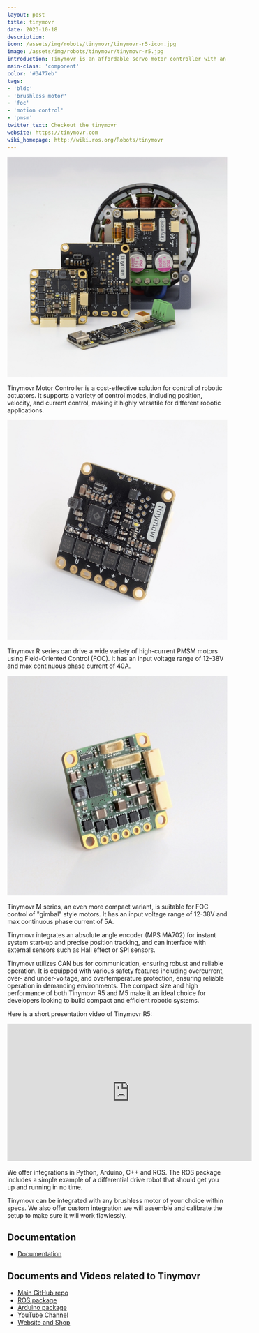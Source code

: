 ```yaml
---
layout: post
title: tinymovr
date: 2023-10-18
description:
icon: /assets/img/robots/tinymovr/tinymovr-r5-icon.jpg
image: /assets/img/robots/tinymovr/tinymovr-r5.jpg
introduction: Tinymovr is an affordable servo motor controller with an embedded angle sensor. It enables trajectory, position, velocity and torque control using Field Oriented Control (FOC), and operation through CAN bus.
main-class: 'component'
color: '#3477eb'
tags:
- 'bldc'
- 'brushless motor'
- 'foc'
- 'motion control'
- 'pmsm'
twitter_text: Checkout the tinymovr
website: https://tinymovr.com
wiki_homepage: http://wiki.ros.org/Robots/tinymovr
---
```


![Tinymovr Family](/assets/img/robots/tinymovr/fam.jpg)

Tinymovr Motor Controller is a cost-effective solution for control of robotic actuators. It supports a variety of control modes, including position, velocity, and current control, making it highly versatile for different robotic applications.

![Tinymovr R5](/assets/img/robots/tinymovr/tinymovr-r5.jpg)

Tinymovr R series can drive a wide variety of high-current PMSM motors using Field-Oriented Control (FOC). It has an input voltage range of 12-38V and max continuous phase current of 40A.

![Tinymovr M5](/assets/img/robots/tinymovr/tinymovr-m5.jpg)

Tinymovr M series, an even more compact variant, is suitable for FOC control of "gimbal" style motors. It has an input voltage range of 12-38V and max continuous phase current of 5A. 

Tinymovr integrates an absolute angle encoder (MPS MA702) for instant system start-up and precise position tracking, and can interface with external sensors such as Hall effect or SPI sensors.

Tinymovr utilizes CAN bus for communication, ensuring robust and reliable operation. It is equipped with various safety features including overcurrent, over- and under-voltage, and overtemperature protection, ensuring reliable operation in demanding environments. The compact size and high performance of both Tinymovr R5 and M5 make it an ideal choice for developers looking to build compact and efficient robotic systems.

Here is a short presentation video of Tinymovr R5:
<iframe width="560" height="315" src="https://youtu.be/hC0JtS3Kz-A?si=eTmTdU6a56ZC0ckL" frameborder="0" allowfullscreen></iframe>

We offer integrations in Python, Arduino, C++ and ROS. The ROS package includes a simple example of a differential drive robot that should get you up and running in no time.

Tinymovr can be integrated with any brushless motor of your choice within specs. We also offer custom integration  we will assemble and calibrate the setup to make sure it will work flawlessly.

## Documentation
- [Documentation](https://tinymovr.readthedocs.io)

## Documents and Videos related to Tinymovr
- [Main GitHub repo](https://github.com/tinymovr/Tinymovr)
- [ROS package](https://github.com/tinymovr/Tinymovr-ROS)
- [Arduino package](https://github.com/tinymovr/Tinymovr-Arduino)
- [YouTube Channel](https://youtube.com/@tinymovr)
- [Website and Shop](https://tinymovr.com/shop)
